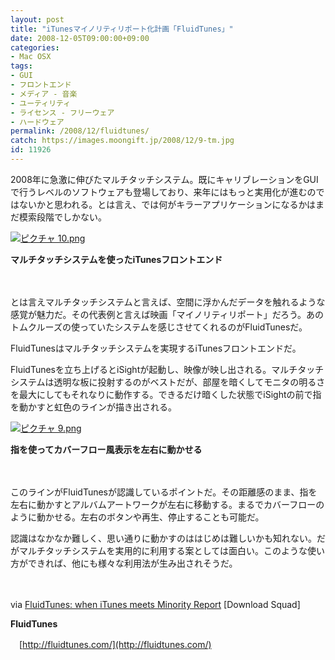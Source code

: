```yaml
---
layout: post
title: "iTunesマイノリティリポート化計画「FluidTunes」"
date: 2008-12-05T09:00:00+09:00
categories:
- Mac OSX
tags: 
- GUI
- フロントエンド
- メディア - 音楽
- ユーティリティ
- ライセンス - フリーウェア
- ハードウェア
permalink: /2008/12/fluidtunes/
catch: https://images.moongift.jp/2008/12/9-tm.jpg
id: 11926
---
```

2008年に急激に伸びたマルチタッチシステム。既にキャリブレーションをGUIで行うレベルのソフトウェアも登場しており、来年にはもっと実用化が進むのではないかと思われる。とは言え、では何がキラーアプリケーションになるかはまだ模索段階でしかない。

  

[![ピクチャ 10.png](https://images.moongift.jp/2008/12/10-tm.jpg)](https://images.moongift.jp/2008/12/10.png)  
  
**マルチタッチシステムを使ったiTunesフロントエンド**

  

　

  

とは言えマルチタッチシステムと言えば、空間に浮かんだデータを触れるような感覚が魅力だ。その代表例と言えば映画「マイノリティリポート」だろう。あのトムクルーズの使っていたシステムを感じさせてくれるのがFluidTunesだ。

  

FluidTunesはマルチタッチシステムを実現するiTunesフロントエンドだ。

  
  
<!--more-->  

FluidTunesを立ち上げるとiSightが起動し、映像が映し出される。マルチタッチシステムは透明な板に投射するのがベストだが、部屋を暗くしてモニタの明るさを最大にしてもそれなりに動作する。できるだけ暗くした状態でiSightの前で指を動かすと虹色のラインが描き出される。

  

[![ピクチャ 9.png](https://images.moongift.jp/2008/12/9-tm.jpg)](https://images.moongift.jp/2008/12/9.png)  
  
**指を使ってカバーフロー風表示を左右に動かせる**

  

　

  

このラインがFluidTunesが認識しているポイントだ。その距離感のまま、指を左右に動かすとアルバムアートワークが左右に移動する。まるでカバーフローのように動かせる。左右のボタンや再生、停止することも可能だ。

  

認識はなかなか難しく、思い通りに動かすのははじめは難しいかも知れない。だがマルチタッチシステムを実用的に利用する案としては面白い。このような使い方ができれば、他にも様々な利用法が生み出されそうだ。

  

　

  

via [FluidTunes: when iTunes meets Minority Report](http://www.downloadsquad.com/2008/12/01/fluidtunes-when-itunes-meets-minority-report/) [Download Squad]

  

**FluidTunes**

  

　[http://fluidtunes.com/](http://fluidtunes.com/)

  
